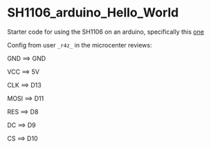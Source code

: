# SH1106_arduino_Hello_World
Starter code for using the SH1106 on an arduino, specifically this [one](https://www.microcenter.com/product/643965/inland-iic-spi-13-128x64-oled-v20-graphic-display-module-for-arduino-uno-r3
)

Config from user ```_r4z_``` in the microcenter reviews:

GND ==> GND

VCC ==> 5V

CLK ==> D13

MOSI ==> D11

RES ==> D8

DC ==> D9

CS ==> D10
